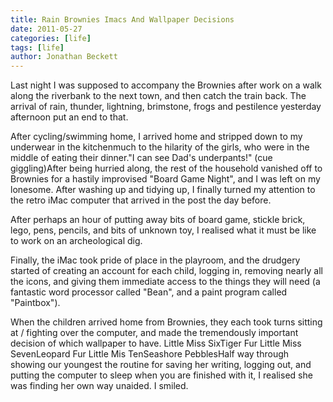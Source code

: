 ```yaml
---
title: Rain Brownies Imacs And Wallpaper Decisions
date: 2011-05-27
categories: [life]
tags: [life]
author: Jonathan Beckett
---
```


Last night I was supposed to accompany the Brownies after work on a walk along the riverbank to the next town, and then catch the train back. The arrival of rain, thunder, lightning, brimstone, frogs and pestilence yesterday afternoon put an end to that.

After cycling/swimming home, I arrived home and stripped down to my underwear in the kitchenmuch to the hilarity of the girls, who were in the middle of eating their dinner."I can see Dad's underpants!" (cue giggling)After being hurried along, the rest of the household vanished off to Brownies for a hastily improvised "Board Game Night", and I was left on my lonesome. After washing up and tidying up, I finally turned my attention to the retro iMac computer that arrived in the post the day before.

After perhaps an hour of putting away bits of board game, stickle brick, lego, pens, pencils, and bits of unknown toy, I realised what it must be like to work on an archeological dig.

Finally, the iMac took pride of place in the playroom, and the drudgery started of creating an account for each child, logging in, removing nearly all the icons, and giving them immediate access to the things they will need (a fantastic word processor called "Bean", and a paint program called "Paintbox").

When the children arrived home from Brownies, they each took turns sitting at / fighting over the computer, and made the tremendously important decision of which wallpaper to have. Little Miss SixTiger Fur Little Miss SevenLeopard Fur Little Mis TenSeashore PebblesHalf way through showing our youngest the routine for saving her writing, logging out, and putting the computer to sleep when you are finished with it, I realised she was finding her own way unaided. I smiled.